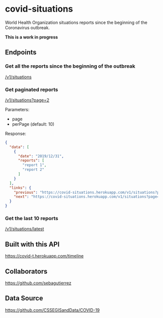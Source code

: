 # covid-situations
World Health Organization situations reports since the beginning of the Coronavirus outbreak.

**This is a work in progress**

## Endpoints

### Get all the reports since the beginning of the outbreak
[/v1/situations](https://covid-situations.herokuapp.com/v1/situations)

### Get paginated reports
[/v1/situations?page=2](https://covid-situations.herokuapp.com/v1/situations?page=2)

Parameters:
  - page
  - perPage (default: 10)
  
Response:
```json
{
  "data": [
    {
      "date": "2019/12/31",
      "reports": [
        "report 1",
        "report 2"
      ]
    }
  ],
  "links": {
    "previous": "https://covid-situations.herokuapp.com/v1/situations?page=1",
    "next": "https://covid-situations.herokuapp.com/v1/situations?page=3"
  }
}
```

### Get the last 10 reports
[/v1/situations/latest](https://covid-situations.herokuapp.com/v1/situations/latest)

## Built with this API
https://covid-t.herokuapp.com/timeline

## Collaborators
https://github.com/sebagutierrez

## Data Source
https://github.com/CSSEGISandData/COVID-19
